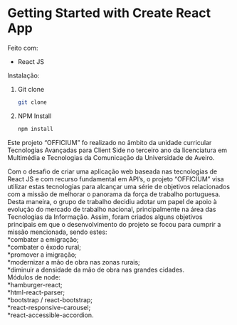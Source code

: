 # Getting Started with Create React App

Feito com:
* React JS

Instalação:
1. Git clone
   ```sh
   git clone 
   ```
3. NPM Install
   ```sh
   npm install
   ```

Este projeto “OFFICIUM” fo realizado no âmbito da unidade curricular Tecnologias Avançadas para Client Side no terceiro ano da licenciatura em Multimédia e Tecnologias da Comunicação da Universidade de Aveiro.

Com o desafio de criar uma aplicação web baseada nas tecnologias de React JS e com recurso fundamental em API’s, o projeto “OFFICIUM” visa utilizar estas tecnologias para alcançar uma série de objetivos relacionados com a missão de melhorar o panorama da força de trabalho portuguesa.
Desta maneira, o grupo de trabalho decidiu adotar um papel de apoio à evolução do mercado de trabalho nacional, principalmente na área das Tecnologias da Informação. Assim, foram criados alguns objetivos principais em que o desenvolvimento do projeto se focou para cumprir a missão mencionada, sendo estes:
</br>
*combater a emigração;
</br>
*combater o êxodo rural;
</br>
*promover a imigração;
</br>
*modernizar a mão de obra nas zonas rurais;
</br>
*diminuir a densidade da mão de obra nas grandes cidades.
</br>
Módulos de node:
</br>
*hamburger-react;
</br>
*html-react-parser;
</br>
*bootstrap / react-bootstrap;
</br>
*react-responsive-carousel;
</br>
*react-accessible-accordion.
